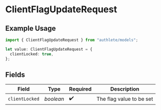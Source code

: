 # ClientFlagUpdateRequest

## Example Usage

```typescript
import { ClientFlagUpdateRequest } from "authlete/models";

let value: ClientFlagUpdateRequest = {
  clientLocked: true,
};
```

## Fields

| Field                     | Type                      | Required                  | Description               |
| ------------------------- | ------------------------- | ------------------------- | ------------------------- |
| `clientLocked`            | *boolean*                 | :heavy_check_mark:        | The flag value to be set<br/> |